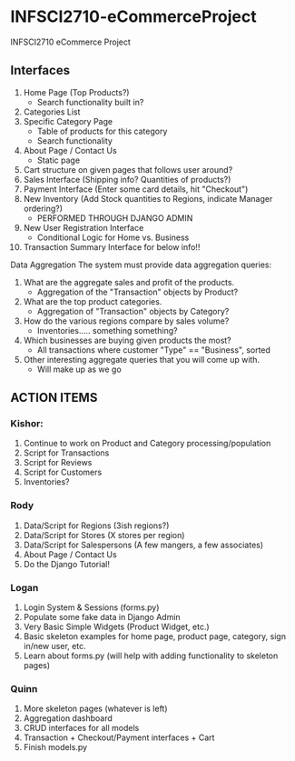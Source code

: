 # INFSCI2710-eCommerceProject
INFSCI2710 eCommerce Project

## Interfaces
1. Home Page (Top Products?)
	- Search functionality built in?
2. Categories List
3. Specific Category Page
	- Table of products for this category
	- Search functionality
4. About Page / Contact Us
	- Static page
5. Cart structure on given pages that follows user around?
6. Sales Interface (Shipping info? Quantities of products?)
7. Payment Interface (Enter some card details, hit "Checkout")
8. New Inventory (Add Stock quantities to Regions, indicate Manager ordering?)
	- PERFORMED THROUGH DJANGO ADMIN
9. New User Registration Interface
	- Conditional Logic for Home vs. Business
10. Transaction Summary Interface for below info!!
	
Data Aggregation The system must provide data aggregation queries:
1. What are the aggregate sales and profit of the products.
	- Aggregation of the "Transaction" objects by Product?
2. What are the top product categories.
	- Aggregation of "Transaction" objects by Category?
3. How do the various regions compare by sales volume?
	- Inventories..... something something?
4. Which businesses are buying given products the most?
	- All transactions where customer "Type" == "Business", sorted
5. Other interesting aggregate queries that you will come up with.
	- Will make up as we go
	
## ACTION ITEMS
### Kishor: 
1. Continue to work on Product and Category processing/population
2. Script for Transactions
3. Script for Reviews
4. Script for Customers
5. Inventories?

### Rody
1. Data/Script for Regions (3ish regions?)
2. Data/Script for Stores (X stores per region)
3. Data/Script for Salespersons (A few mangers, a few associates)
4. About Page / Contact Us
5. Do the Django Tutorial!

### Logan
1. Login System & Sessions (forms.py)
2. Populate some fake data in Django Admin
3. Very Basic Simple Widgets (Product Widget, etc.)
4. Basic skeleton examples for home page, product page, category, sign in/new user, etc.
5. Learn about forms.py (will help with adding functionality to skeleton pages)
   
### Quinn
1. More skeleton pages (whatever is left)
2. Aggregation dashboard
3. CRUD interfaces for all models
4. Transaction + Checkout/Payment interfaces + Cart
5. Finish models.py
